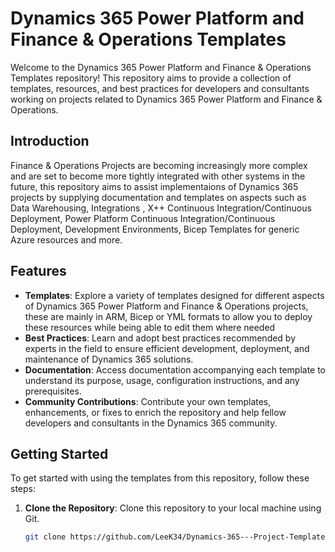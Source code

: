 # Dynamics 365 Power Platform and Finance & Operations Templates

Welcome to the Dynamics 365 Power Platform and Finance & Operations Templates repository! This repository aims to provide a collection of templates, resources, and best practices for developers and consultants working on projects related to Dynamics 365 Power Platform and Finance & Operations.




## Introduction

Finance & Operations Projects are becoming increasingly more complex and are set to become more tightly integrated with other systems in the future, this repository aims to assist implementaions of Dynamics 365 projects by supplying documentation and templates on aspects such as Data Warehousing, Integrations , X++ Continuous Integration/Continuous Deployment, Power Platform Continuous Integration/Continuous Deployment, Development Environments, Bicep Templates for generic Azure resources and more. 

## Features

- **Templates**: Explore a variety of templates designed for different aspects of Dynamics 365 Power Platform and Finance & Operations projects, these are mainly in ARM, Bicep or YML formats to allow you to deploy these resources while being able to edit them where needed
- **Best Practices**: Learn and adopt best practices recommended by experts in the field to ensure efficient development, deployment, and maintenance of Dynamics 365 solutions.
- **Documentation**: Access  documentation accompanying each template to understand its purpose, usage, configuration instructions, and any prerequisites.
- **Community Contributions**: Contribute your own templates, enhancements, or fixes to enrich the repository and help fellow developers and consultants in the Dynamics 365 community.

## Getting Started

To get started with using the templates from this repository, follow these steps:

1. **Clone the Repository**: Clone this repository to your local machine using Git.
   ```bash
   git clone https://github.com/LeeK34/Dynamics-365---Project-Templates.git
